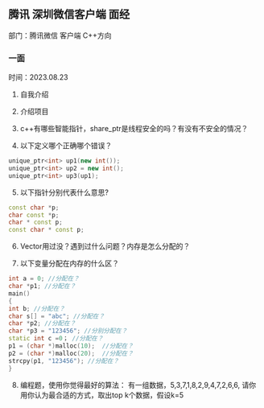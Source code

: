 ## 腾讯 深圳微信客户端 面经

部门：腾讯微信 客户端 C++方向

### 一面

时间：2023.08.23

1. 自我介绍

2. 介绍项目

3. c++有哪些智能指针，share_ptr是线程安全的吗？有没有不安全的情况？

4.  以下定义哪个正确哪个错误？
```c++
unique_ptr<int> up1(new int());  
unique_ptr<int> up2 = new int();  
unique_ptr<int> up3(up1);    
```

5. 以下指针分别代表什么意思?
```c++
const char *p;
char const *p;  
char * const p;  
const char * const p; 
```

6. Vector用过没？遇到过什么问题？内存是怎么分配的？

7. 以下变量分配在内存的什么区？
```c++
int a = 0; //分配在？  
char *p1; //分配在？  
main()  
{  
int b; //分配在？  
char s[] = "abc"; //分配在？  
char *p2; //分配在？  
char *p3 = "123456"; //分别分配在？  
static int c =0； //分配在？  
p1 = (char *)malloc(10);  //分配在？  
p2 = (char *)malloc(20);  //分配在？   
strcpy(p1, "123456"); //分配在？  
}  
```

8. 编程题，使用你觉得最好的算法：
    有一组数据，5,3,7,1,8,2,9,4,7,2,6,6, 请你用你认为最合适的方式，取出top k个数据，假设k=5


